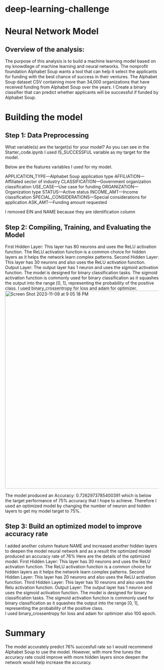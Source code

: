 # deep-learning-challenge
# Neural Network Model
## Overview of the analysis:
The purpose of this analysis is to build a machine learning model based on my knowdlege of machine learning and neural networks.
The nonprofit foundation Alphabet Soup wants a tool that can help it select the applicants for funding with the best chance of success in their ventures.  The Alphabet Soup dataset CSV containing more than 34,000 organizations that have received funding from Alphabet Soup over the years.  I Create a binary classifier that can predict whether applicants will be successful if funded by Alphabet Soup.
# Building the model 
## Step 1: Data Preprocessing
What variable(s) are the target(s) for your model?  As you can see in the Starter_code.ipynb I used IS_SUCCESSFUL variable as my target for the model.

Below are the features variables I used for my model.

APPLICATION_TYPE—Alphabet Soup application type
AFFILIATION—Affiliated sector of industry
CLASSIFICATION—Government organization classification
USE_CASE—Use case for funding
ORGANIZATION—Organization type
STATUS—Active status
INCOME_AMT—Income classification
SPECIAL_CONSIDERATIONS—Special considerations for application
ASK_AMT—Funding amount requested

I removed EIN and NAME because they are identification column

## Step 2: Compiling, Training, and Evaluating the Model
First Hidden Layer: This layer has 80 neurons and uses the ReLU activation function. The ReLU activation function is a common choice for hidden layers as it helps the network learn complex patterns.
Second Hidden Layer: This layer has 30 neurons and also uses the ReLU activation function.
Output Layer: The output layer has 1 neuron and uses the sigmoid activation function.  The model is designed for binary classification tasks. The sigmoid activation function is commonly used for binary classification as it squashes the output into the range [0, 1], representing the probability of the positive class.
I used binary_crossentropy for loss and adam for optimizer.
<img width="647" alt="Screen Shot 2023-11-09 at 9 05 18 PM" src="https://github.com/leedthanh/deep-learning-challenge/assets/135544908/5d603ce0-584c-4e98-a530-74b041c0d996">

The model produced an Accuracy: 0.7262973785400391 which is below the target performance of 75% accuracy that I hope to achieve.  Therefore I used an optimized model by changing the number of neuron and hidden layers to get my model target to 75%.  

## Step 3: Build an optimized model to improve accuracy rate

I added another column feature NAME and increased another hidden layers to deepen the model neural network and as a result the optimized model produced an accuracy rate of 76% 
Here are the details of the optimized model.
First Hidden Layer: This layer has 30 neurons and uses the ReLU activation function. The ReLU activation function is a common choice for hidden layers as it helps the network learn complex patterns.
Second Hidden Layer: This layer has 20 neurons and also uses the ReLU activation function.
Third Hidden Layer:  This layer has 10 neurons and also uses the Relu activation function.
Output Layer: The output layer has 1 neuron and uses the sigmoid activation function.  The model is designed for binary classification tasks. The sigmoid activation function is commonly used for binary classification as it squashes the output into the range [0, 1], representing the probability of the positive class.  
I used binary_crossentropy for loss and adam for optimizer also 100 epoch.

# Summary
The model accurately predict 76% succesfull rate so I would recommend Alphabet Soup to use the model.  However, with more fine tunes the accuracy rate could improve with more hidden layers since deepen the network would help increase the accuracy.






 

